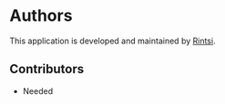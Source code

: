 # Authors

This application is developed and maintained by [Rintsi](https://linkedin.com/in/rintsi).

## Contributors

- Needed
